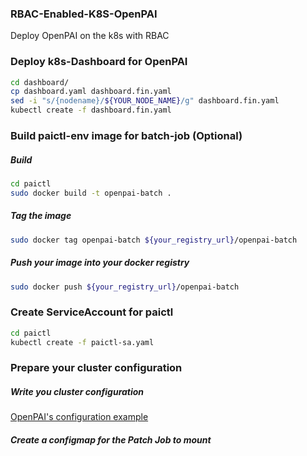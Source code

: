### RBAC-Enabled-K8S-OpenPAI
Deploy OpenPAI on the k8s with RBAC

### Deploy k8s-Dashboard for OpenPAI

```bash
cd dashboard/
cp dashboard.yaml dashboard.fin.yaml
sed -i "s/{nodename}/${YOUR_NODE_NAME}/g" dashboard.fin.yaml
kubectl create -f dashboard.fin.yaml
```

### Build paictl-env image for batch-job (Optional)

##### Build

```bash
cd paictl
sudo docker build -t openpai-batch .
```
##### Tag the image 

```bash
sudo docker tag openpai-batch ${your_registry_url}/openpai-batch
```

##### Push your image into your docker registry

```bash
sudo docker push ${your_registry_url}/openpai-batch
```

### Create ServiceAccount for paictl

```bash
cd paictl
kubectl create -f paictl-sa.yaml
``` 

### Prepare your cluster configuration

##### Write you cluster configuration

[OpenPAI's configuration example](https://github.com/microsoft/pai/tree/pai-0.14.y/examples/cluster-configuration)

##### Create a configmap for the Patch Job to mount


